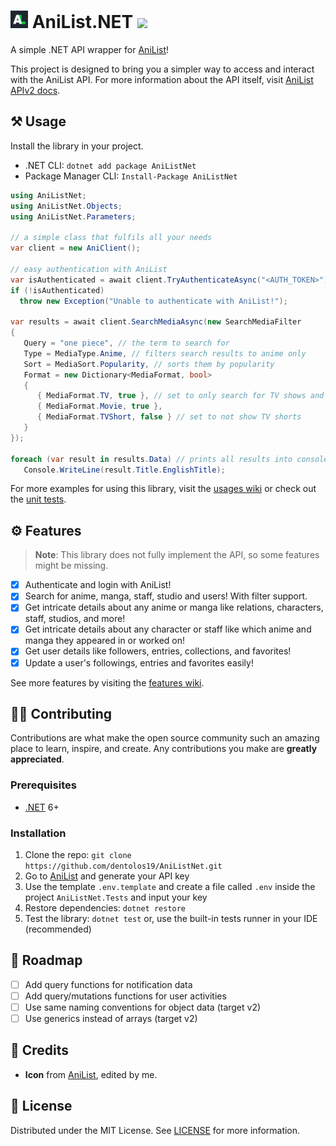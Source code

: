 <h1>
    <img src="docs/icon.png" style="height: 1em;"/>
    <span>AniList.NET</span>
    <a href="https://nuget.org/packages/AniListNet">
      <img src="https://img.shields.io/nuget/v/AniListNet?label=NuGet&logo=nuget&style=flat-square"/>
    </a>
</h1>

A simple .NET API wrapper for [AniList](https://anilist.co)!

This project is designed to bring you a simpler way to access and interact with the AniList API. For more information
about the API itself, visit [AniList APIv2 docs](https://anilist.gitbook.io/anilist-apiv2-docs).

## ⚒️ Usage

Install the library in your project.

- .NET CLI: `dotnet add package AniListNet`
- Package Manager CLI: `Install-Package AniListNet`

```cs
using AniListNet;
using AniListNet.Objects;
using AniListNet.Parameters;

// a simple class that fulfils all your needs
var client = new AniClient();

// easy authentication with AniList
var isAuthenticated = await client.TryAuthenticateAsync("<AUTH_TOKEN>");
if (!isAuthenticated)
  throw new Exception("Unable to authenticate with AniList!");

var results = await client.SearchMediaAsync(new SearchMediaFilter
{
   Query = "one piece", // the term to search for
   Type = MediaType.Anime, // filters search results to anime only
   Sort = MediaSort.Popularity, // sorts them by popularity
   Format = new Dictionary<MediaFormat, bool>
   {
      { MediaFormat.TV, true }, // set to only search for TV shows and movies
      { MediaFormat.Movie, true },
      { MediaFormat.TVShort, false } // set to not show TV shorts
   }
});

foreach (var result in results.Data) // prints all results into console
   Console.WriteLine(result.Title.EnglishTitle);
```

For more examples for using this library, visit the [usages wiki](https://github.com/dentolos19/AniListNet/wiki/Usages) or check out the [unit tests](./AniListNet.Tests).

## ⚙️ Features

> **Note**: This library does not fully implement the API, so some features might be missing.

- [x] Authenticate and login with AniList!
- [x] Search for anime, manga, staff, studio and users! With filter support.
- [x] Get intricate details about any anime or manga like relations, characters, staff, studios, and more!
- [x] Get intricate details about any character or staff like which anime and manga they appeared in or worked on!
- [x] Get user details like followers, entries, collections, and favorites!
- [x] Update a user's followings, entries and favorites easily!

See more features by visiting the [features wiki](https://github.com/dentolos19/AniListNet/wiki/Features).

## 🧑‍💻 Contributing

Contributions are what make the open source community such an amazing place to learn, inspire, and create. Any contributions you make are **greatly appreciated**.

### Prerequisites

- [.NET](https://dot.net) 6+

### Installation

1. Clone the repo: `git clone https://github.com/dentolos19/AniListNet.git`
2. Go to [AniList](https://anilist.gitbook.io/anilist-apiv2-docs/overview/oauth/implicit-grant) and generate your API key
3. Use the template `.env.template` and create a file called `.env` inside the project `AniListNet.Tests` and input your key
2. Restore dependencies: `dotnet restore`
3. Test the library: `dotnet test` or, use the built-in tests runner in your IDE (recommended)

## 🔨 Roadmap

- [ ] Add query functions for notification data
- [ ] Add query/mutations functions for user activities
- [ ] Use same naming conventions for object data (target v2)
- [ ] Use generics instead of arrays (target v2)

## 💖 Credits

- **Icon** from [AniList](https://anilist.io), edited by me.

## 📜 License

Distributed under the MIT License. See [LICENSE](LICENSE) for more information.